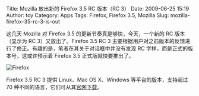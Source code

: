 Title: Mozilla 放出新的 Firefox 3.5 RC 版本（RC 3）
Date: 2009-06-25 15:19
Author: toy
Category: Apps
Tags: Firefox, Firefox 3.5, Mozilla
Slug: mozilla-firefox-35-rc-3-is-out

这几天 Mozilla 对 Firefox 3.5 的更新节奏真是够快，今天，一个新的 RC
版本（显示为 RC 3）又放出了。Firefox 3.5 RC 3
主要根据用户对之前版本的反馈进行了修正。有趣的是，笔者在其关于对话框中并没有发现
RC 字样，而是正式的版本号，这或许预示着 Firefox 3.5 正式版就快要推出了。

![Firefox](http://i.linuxtoy.org/images/2009/06/fx35.png)

Firefox 3.5 RC 3 提供 Linux、Mac OS X、Windows 等平台的版本，支持超过 70
种不同的语言，它们可从其[官网下载](http://www.mozilla.com/en-US/firefox/all-rc.html)。
